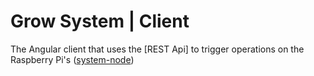 # Grow System | Client

The Angular client that uses the [REST Api] to trigger operations on the Raspberry Pi's ([system-node][1])

[1]: https://github.com/jmw5598/grow-system/tree/master/system-node
